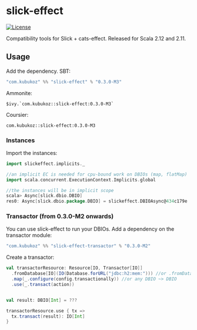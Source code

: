 # slick-effect

[![License](http://img.shields.io/:license-Apache%202-green.svg)](http://www.apache.org/licenses/LICENSE-2.0.txt)

Compatibility tools for Slick + cats-effect. Released for Scala 2.12 and 2.11.

## Usage

Add the dependency. SBT:

```sbt
"com.kubukoz" %% "slick-effect" % "0.3.0-M3"
```

Ammonite:

```
$ivy.`com.kubukoz::slick-effect:0.3.0-M3`
```

Coursier:

```
com.kubukoz::slick-effect:0.3.0-M3
```

### Instances

Import the instances:

```scala
import slickeffect.implicits._

//an implicit EC is needed for cpu-bound work on DBIOs (map, flatMap)
import scala.concurrent.ExecutionContext.Implicits.global

//the instances will be in implicit scope
scala> Async[slick.dbio.DBIO]
res0: Async[slick.dbio.package.DBIO] = slickeffect.DBIOAsync@434c179e
```

### Transactor (from 0.3.0-M2 onwards)

You can use slick-effect to run your DBIOs. Add a dependency on the transactor module:

```scala
"com.kubukoz" %% "slick-effect-transactor" % "0.3.0-M2"
```

Create a transactor:

```scala
val transactorResource: Resource[IO, Transactor[IO]]
  .fromDatabase[IO](IO(Database.forURL("jdbc:h2:mem:"))) //or .fromDatabaseConfig
  .map(_.configure(config.transactionally)) //or any DBIO ~> DBIO
  .use(_.transact(action))


val result: DBIO[Int] = ???

transactorResource.use { tx =>
  tx.transact(result): IO[Int]
}
```
